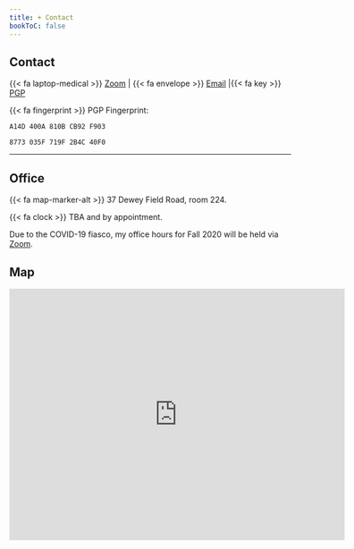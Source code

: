 ```yaml
---
title: + Contact
bookToC: false
---
```


## Contact

{{< fa laptop-medical >}} [Zoom](https://dartmouth.zoom.us/j/3365639545?pwd=L0JsOU9xcHZPSE1LYjBQWnduckZEdz09) | {{< fa envelope >}} [Email](mailto:alan.c.taylor@dartmouth.edu) |{{< fa key >}} [PGP](/pgp/Alan.c.Taylor.asc) 

{{< fa fingerprint >}} PGP Fingerprint:

`A14D 400A 810B CB92 F903`

`8773 035F 719F 2B4C 40F0`

---

## Office

{{< fa map-marker-alt >}} 37 Dewey Field Road, room 224.

{{< fa clock >}} TBA and by appointment.

Due to the COVID-19 fiasco, my office hours for Fall 2020 will be held via [Zoom](https://dartmouth.zoom.us/j/3365639545?pwd=L0JsOU9xcHZPSE1LYjBQWnduckZEdz09).

## Map

<iframe src="https://www.google.com/maps/embed?pb=!1m18!1m12!1m3!1d2884.0773307396094!2d-72.28864368406833!3d43.708941979119444!2m3!1f0!2f0!3f0!3m2!1i1024!2i768!4f13.1!3m3!1m2!1s0x4cb4c9c4ddbc85d7%3A0x147db295894f123c!2s37%20Dewey%20Field%20Road!5e0!3m2!1sen!2sus!4v1590085426966!5m2!1sen!2sus" width="600" height="450" frameborder="0" style="border:0;" allowfullscreen="" aria-hidden="false" tabindex="0"></iframe>

